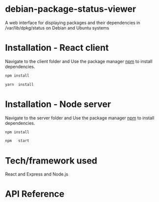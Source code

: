 # debian-package-status-viewer
A web interface for displaying packages and their dependencies in /var/lib/dpkg/status on Debian and Ubuntu systems



# Installation - React client

Navigate to the client folder and Use the package manager [npm](https://www.npmjs.com/) to install dependencies.

```bash
npm install
```

```bash
yarn  install
```

# Installation - Node server

Navigate to the server folder and Use the package manager [npm](https://www.npmjs.com/) to install dependencies.

```bash
npm install
```

```bash
npm   start
```

# Tech/framework used 
React and Express and Node.js

# API Reference

